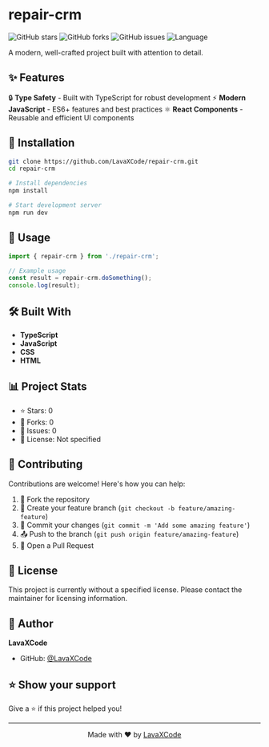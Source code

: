 # repair-crm

![GitHub stars](https://img.shields.io/github/stars/LavaXCode/repair-crm?style=for-the-badge) ![GitHub forks](https://img.shields.io/github/forks/LavaXCode/repair-crm?style=for-the-badge) ![GitHub issues](https://img.shields.io/github/issues/LavaXCode/repair-crm?style=for-the-badge) ![Language](https://img.shields.io/badge/language-TypeScript-blue?style=for-the-badge)

A modern, well-crafted project built with attention to detail.

## ✨ Features

🔒 **Type Safety** - Built with TypeScript for robust development
⚡ **Modern JavaScript** - ES6+ features and best practices
⚛️ **React Components** - Reusable and efficient UI components

## 🚀 Installation

```bash
git clone https://github.com/LavaXCode/repair-crm.git
cd repair-crm
```

```bash
# Install dependencies
npm install

# Start development server
npm run dev
```

## 📖 Usage

```javascript
import { repair-crm } from './repair-crm';

// Example usage
const result = repair-crm.doSomething();
console.log(result);
```

## 🛠️ Built With

- **TypeScript**
- **JavaScript**
- **CSS**
- **HTML**

## 📊 Project Stats

- ⭐ Stars: 0
- 🍴 Forks: 0
- 🐛 Issues: 0
- 📝 License: Not specified

## 🤝 Contributing

Contributions are welcome! Here's how you can help:

1. 🍴 Fork the repository
2. 🌟 Create your feature branch (`git checkout -b feature/amazing-feature`)
3. 💾 Commit your changes (`git commit -m 'Add some amazing feature'`)
4. 📤 Push to the branch (`git push origin feature/amazing-feature`)
5. 🔄 Open a Pull Request

## 📄 License

This project is currently without a specified license. Please contact the maintainer for licensing information.

## 👤 Author

**LavaXCode**

- GitHub: [@LavaXCode](https://github.com/LavaXCode)


## ⭐ Show your support

Give a ⭐️ if this project helped you!

---

<div align="center">
Made with ❤️ by <a href="https://github.com/LavaXCode">LavaXCode</a>
</div>
